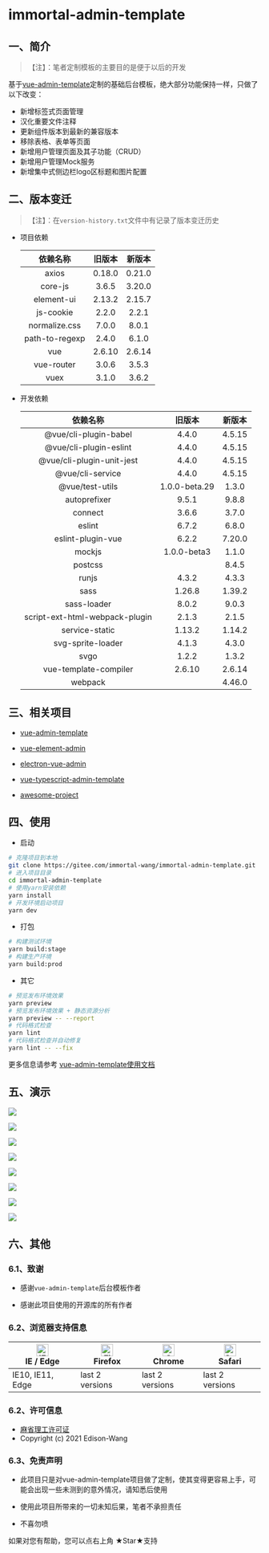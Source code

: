 # immortal-admin-template

## 一、简介

> 【注】：笔者定制模板的主要目的是便于以后的开发

基于[vue-admin-template](https://github.com/PanJiaChen/vue-admin-template)定制的基础后台模板，绝大部分功能保持一样，只做了以下改变：

- 新增标签式页面管理
- 汉化重要文件注释
- 更新组件版本到最新的兼容版本
- 移除表格、表单等页面
- 新增用户管理页面及其子功能（CRUD）
- 新增用户管理Mock服务
- 新增集中式侧边栏logo区标题和图片配置

## 二、版本变迁

> 【注】：在`version-history.txt`文件中有记录了版本变迁历史

- 项目依赖

  |    依赖名称    | 旧版本 | 新版本 |
  | :------------: | :----: | :----: |
  |     axios      | 0.18.0 | 0.21.0 |
  |    core-js     | 3.6.5  | 3.20.0 |
  |   element-ui   | 2.13.2 | 2.15.7 |
  |   js-cookie    | 2.2.0  | 2.2.1  |
  | normalize.css  | 7.0.0  | 8.0.1  |
  | path-to-regexp | 2.4.0  | 6.1.0  |
  |      vue       | 2.6.10 | 2.6.14 |
  |   vue-router   | 3.0.6  | 3.5.3  |
  |      vuex      | 3.1.0  | 3.6.2  |

- 开发依赖

  |            依赖名称            |    旧版本     | 新版本 |
  | :----------------------------: | :-----------: | :----: |
  |     @vue/cli-plugin-babel      |     4.4.0     | 4.5.15 |
  |     @vue/cli-plugin-eslint     |     4.4.0     | 4.5.15 |
  |   @vue/cli-plugin-unit-jest    |     4.4.0     | 4.5.15 |
  |        @vue/cli-service        |     4.4.0     | 4.5.15 |
  |        @vue/test-utils         | 1.0.0-beta.29 | 1.3.0  |
  |          autoprefixer          |     9.5.1     | 9.8.8  |
  |            connect             |     3.6.6     | 3.7.0  |
  |             eslint             |     6.7.2     | 6.8.0  |
  |       eslint-plugin-vue        |     6.2.2     | 7.20.0 |
  |             mockjs             |  1.0.0-beta3  | 1.1.0  |
  |            postcss             |               | 8.4.5  |
  |             runjs              |     4.3.2     | 4.3.3  |
  |              sass              |    1.26.8     | 1.39.2 |
  |          sass-loader           |     8.0.2     | 9.0.3  |
  | script-ext-html-webpack-plugin |     2.1.3     | 2.1.5  |
  |         service-static         |    1.13.2     | 1.14.2 |
  |       svg-sprite-loader        |     4.1.3     | 4.3.0  |
  |              svgo              |     1.2.2     | 1.3.2  |
  |     vue-template-compiler      |    2.6.10     | 2.6.14 |
  |            webpack             |               | 4.46.0 |

## 三、相关项目

- [vue-admin-template](https://github.com/PanJiaChen/vue-admin-template)

- [vue-element-admin](https://github.com/PanJiaChen/vue-element-admin)

- [electron-vue-admin](https://github.com/PanJiaChen/electron-vue-admin)

- [vue-typescript-admin-template](https://github.com/Armour/vue-typescript-admin-template)

- [awesome-project](https://github.com/PanJiaChen/vue-element-admin/issues/2312)

## 四、使用

- 启动

```bash
# 克隆项目到本地
git clone https://gitee.com/immortal-wang/immortal-admin-template.git
# 进入项目目录
cd immortal-admin-template
# 使用yarn安装依赖
yarn install
# 开发环境启动项目
yarn dev
```

- 打包

```bash
# 构建测试环境
yarn build:stage
# 构建生产环境
yarn build:prod
```

- 其它

```bash
# 预览发布环境效果
yarn preview
# 预览发布环境效果 + 静态资源分析
yarn preview -- --report
# 代码格式检查
yarn lint
# 代码格式检查并自动修复
yarn lint -- --fix
```

更多信息请参考 [vue-admin-template使用文档](https://panjiachen.github.io/vue-element-admin-site/zh/)

## 五、演示

![](https://gitee.com/immortal-wang/public-images/raw/master/blog/Login.png)

![](https://gitee.com/immortal-wang/public-images/raw/master/blog/Home.png)

![](https://gitee.com/immortal-wang/public-images/raw/master/blog/UserList.png)

![](https://gitee.com/immortal-wang/public-images/raw/master/blog/AddUser.png)

![](https://gitee.com/immortal-wang/public-images/raw/master/blog/DisplayUser.png)

![](https://gitee.com/immortal-wang/public-images/raw/master/blog/UpdateUser.png)

![](https://gitee.com/immortal-wang/public-images/raw/master/blog/DeleteUser.png)

![](https://gitee.com/immortal-wang/public-images/raw/master/blog/UpdateUserStatus.png)

## 六、其他

### 6.1、致谢

- 感谢`vue-admin-template`后台模板作者

- 感谢此项目使用的开源库的所有作者

### 6.2、浏览器支持信息

| [<img src="https://raw.githubusercontent.com/alrra/browser-logos/master/src/edge/edge_48x48.png" alt="IE / Edge" width="24px" height="24px" />](http://godban.github.io/browsers-support-badges/)</br>IE / Edge | [<img src="https://raw.githubusercontent.com/alrra/browser-logos/master/src/firefox/firefox_48x48.png" alt="Firefox" width="24px" height="24px" />](http://godban.github.io/browsers-support-badges/)</br>Firefox | [<img src="https://raw.githubusercontent.com/alrra/browser-logos/master/src/chrome/chrome_48x48.png" alt="Chrome" width="24px" height="24px" />](http://godban.github.io/browsers-support-badges/)</br>Chrome | [<img src="https://raw.githubusercontent.com/alrra/browser-logos/master/src/safari/safari_48x48.png" alt="Safari" width="24px" height="24px" />](http://godban.github.io/browsers-support-badges/)</br>Safari |
| ------------------------------------------------------------ | ------------------------------------------------------------ | ------------------------------------------------------------ | ------------------------------------------------------------ |
| IE10, IE11, Edge                                             | last 2 versions                                              | last 2 versions                                              | last 2 versions                                              |

### 6.2、许可信息

- [麻省理工许可证](https://gitee.com/immortal-wang/immortal-admin-template/blob/master/LICENSE)
- Copyright (c) 2021 Edison-Wang

### 6.3、免责声明

- 此项目只是对vue-admin-template项目做了定制，使其变得更容易上手，可能会出现一些未测到的意外情况，请知悉后使用

- 使用此项目所带来的一切未知后果，笔者不承担责任
- 不喜勿喷



如果对您有帮助，您可以点右上角 ★Star★支持

